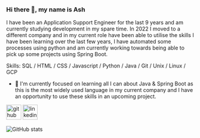 ### Hi there 👋, my name is Ash

I have been an Application Support Engineer for the last 9 years and am currently studying development in my spare time. In 2022 I moved to a different company and in my current role have been able to utilise the skills I have been learning over the last few years, I have automated some processes using python and am currently working towards being able to pick up some projects using Spring Boot.

Skills: SQL / HTML / CSS / Javascript / Python / Java / Git / Unix / Linux / GCP

- 🔭 I'm currently focused on learning all I can about Java & Spring Boot as this is the most widely used language in my current company and I have an opportunity to use these skills in an upcoming project. 


[<img src='https://cdn.jsdelivr.net/npm/simple-icons@3.0.1/icons/github.svg' alt='github' height='40'>](https://github.com/cove86)  [<img src='https://cdn.jsdelivr.net/npm/simple-icons@3.0.1/icons/linkedin.svg' alt='linkedin' height='40'>](https://www.linkedin.com/in/cove86/)

![GitHub stats](https://github-readme-stats.vercel.app/api?username=cove86&show_icons=true)  

